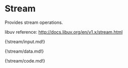 # Stream

Provides stream operations.

libuv reference: <http://docs.libuv.org/en/v1.x/stream.html>

{!stream/input.md!}

{!stream/data.md!}

{!stream/code.md!}

